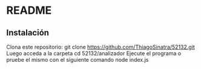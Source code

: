 # README
## Instalación

Clona este repositorio: git clone https://github.com/ThiagoSinatra/52132.git
Luego acceda a la carpeta  cd 52132/analizador
Ejecute el programa o pruebe el mismo con el siguiente comando node index.js